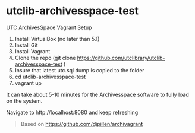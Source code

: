 # utclib-archivesspace-test
UTC ArchivesSpace Vagrant Setup

1. Install VirtualBox (no later than 5.1)
2. Install Git
3. Install Vagrant
4. Clone the repo (git clone https://github.com/utclibrary/utclib-archivesspace-test )
5. Insure that latest utc.sql dump is copied to the folder
6. cd utclib-archivesspace-test
7. vagrant up

It can take about 5-10 minutes for the Archivesspace software to fully load on the system.

Navigate to http://localhost:8080 and keep refreshing

>Based on https://github.com/djpillen/archivagrant
